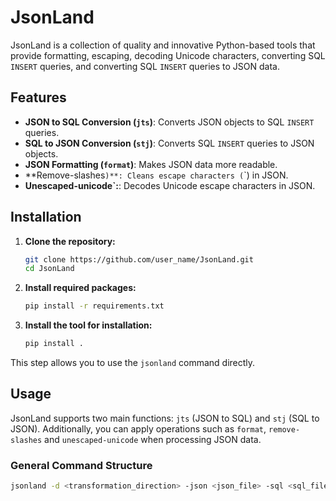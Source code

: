 # JsonLand

JsonLand is a collection of quality and innovative Python-based tools that provide formatting, escaping, decoding Unicode characters, converting SQL `INSERT` queries, and converting SQL `INSERT` queries to JSON data.

## Features

- **JSON to SQL Conversion (`jts`)**: Converts JSON objects to SQL `INSERT` queries.
- **SQL to JSON Conversion (`stj`)**: Converts SQL `INSERT` queries to JSON objects.
- **JSON Formatting (`format`)**: Makes JSON data more readable.
- **Remove-slashes`)**: Cleans escape characters (`\`) in JSON.
- **Unescaped-unicode`:**: Decodes Unicode escape characters in JSON.

## Installation

1. **Clone the repository:**

   ```bash
   git clone https://github.com/user_name/JsonLand.git
   cd JsonLand
   ```
2. **Install required packages:**

   ```bash
   pip install -r requirements.txt
   ```
3. **Install the tool for installation:**

   ```bash
   pip install .
   ```

This step allows you to use the `jsonland` command directly.

## Usage

JsonLand supports two main functions: `jts` (JSON to SQL) and `stj` (SQL to JSON). Additionally, you can apply operations such as `format`, `remove-slashes` and `unescaped-unicode` when processing JSON data.

### General Command Structure

   ```bash
   jsonland -d <transformation_direction> -json <json_file> -sql <sql_file> -table <table_name> [-o <operations>]
   ```
